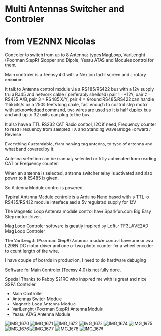 # Multi Antennas Switcher and Controler
# from VE2NNX Nicolas
 Controler to switch from up to 8 Antennas types MagLoop, VariLenght (Poorman StepR) Slopper and Dipole, Yeasu ATAS and Modules control for them.
 
 Main controler is a Teensy 4.0 with a Nextion tactil screen and a rotary encoder.
 
 It talk to Antenna control module via a RS485/RS422 bus with a 12v supply tru a RJ45 and network cable ( preferably sheilded) pair 1 =+12V, pair 2 = RS485 A/B, pair 3 = RS485 X/Y, pair 4 = Ground
 RS485/RS422 can handle 115kbits/s on a 2500 feets long cable, fast enough to control step motor with acknowledged command, two wires are used so it is half duplex bus and and up to 32 units can plug to the bus.
 
 It also have a TTL RS232 CAT Radio control, I2C if need, Frequency counter to read Frequency from sampled TX and Standing wave Bridge Forward / Reverse
 
 Everything Customiable, from naming tag antenna, to type of antenna and what band covered by it.
 
 Antenna selection can be manualy selected or fully automated from reading CAT or Frequency counter.
 
 When an antenna is selected, antenna switcher relay is activated and also power to it RS485 is given.
 
 So Antenna Module control is powered.
 
 Typical Antenna Module controle is a Arduino Nano based with is TTL to RS485/RS422 module interface and a 5v regulated supply for 12V
 
 The Magnetic Loop Antenna module control have Sparkfun.com Big Easy Step motor driver.
 
 Mag Loop Controler software is greatly inspired by Loftur TF3LJ/VE2AO Mag Loop Controler
 
 The VariLength (Poorman StepR) Antenna module control have one or two L298N DC motor driver and one or two photo counter for a wheel encoder to count length of the wire.

 I have couple of boards in production, I need to do hardware debuging
 
 Software for Main Controler (Teensy 4.0) is not fully done.

 Special Thanks to Rabby S21RC who inspired me with is great and nice SSPA Controler 

- Main Controller
- Antennas Switch Module
- Magnetic Loop Antenna Module
- VariLenght (Poorman StepR) Antenna Module
- Yeasu ATAS Antenna Module

![IMG_1670](https://github.com/user-attachments/assets/ba0e0b99-8176-4418-924c-b44c9a60dfff)
![IMG_1671](https://github.com/user-attachments/assets/f32b2e2c-bac4-4b84-9242-889db57d662e)
![IMG_1672](https://github.com/user-attachments/assets/ab00cb9b-be40-42ff-91cd-fd59ae25800f)
![IMG_1673](https://github.com/user-attachments/assets/bdf118b8-10fb-4b7e-b318-145de197d539)
![IMG_1674](https://github.com/user-attachments/assets/f4ed7f05-7ae7-4d0c-b06a-bbcf22fa88ec)
![IMG_1675](https://github.com/user-attachments/assets/5a2f8ea2-6b22-4241-8a90-53570e8b02f5)
![IMG_1676](https://github.com/user-attachments/assets/4e4f5b1a-e65d-42c2-b409-29b523ac0b5b)
![IMG_1677](https://github.com/user-attachments/assets/7c1a802e-daa8-4a03-9cf5-1ad404de5a8a)
![IMG_1678](https://github.com/user-attachments/assets/72f70a29-1c91-4386-9ae1-99d5d4427dd5)
![IMG_1679](https://github.com/user-attachments/assets/20f589e6-5a96-43a7-90fc-2ae5a14c80b4)


